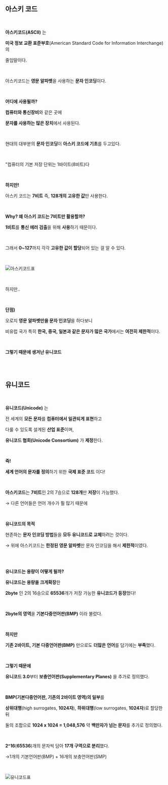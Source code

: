 ## 아스키 코드

<br>

**아스키코드(ASCII)** 는

**미국 정보 교환 표준부호**(American Standard Code for Information Interchange)의 

줄임말이다.

<br>

아스키코드는 **영문 알파벳**을 사용하는 **문자 인코딩**이다.

<br>

**어디에 사용될까?**

**컴퓨터와 통신장비**와 같은 곳에

**문자를 사용하는 많은 장치**에서 사용된다.

<br>

현대의 대부분의 **문자 인코딩**이 **아스키 코드에 기초**를 두고있다.

<br>

"컴퓨터의 기본 저장 단위는 1바이트(8비트)다

<br>

**하지만!**

아스키 코드는 **7비트** 즉, **128개의 고유한 값**만 사용한다.

<br>

**Why? 왜 아스키 코드는 7비트만 활용할까?** 

**1비트**를 **통신 에러 검출**을 위해 **사용**하기 때문이다.

<br>

그래서 **0~127**까지 각각 **고유한 값이 할당**되어 있는 걸 알 수 있다.

<br>

![아스키코드표](../Images/아스키코드_유니코드/아스키코드.gif)

<br>

하지만..

<br>

**단점)**

오로지 **영문 알파벳만을 문자 인코딩**을 하다보니

비유럽 국가 특히 **한국, 중국, 일본과 같은 문자가 많은 국가**에서는 **여전히 제한적**이다.

<br>

**그렇기 때문에 생겨난 유니코드**

<br>
<br>

## 유니코드

<br>

**유니코드(Unicode)** 는

전 세계의 **모든 문자**를 **컴퓨터에서 일관되게 표현**하고

다룰 수 있도록 설계된 **산업 표준**이며,

**유니코드 협회(Unicode Consortium)** 가 **제정**한다.

<br>

**즉!**

**세계 언어의 문자를 정의**하기 위한 **국제 표준 코드** 이다!

<br>

**아스키코드**는 **7비트**인 2의 7승으로 **128개**만 **저장**이 가능했다.

→ 다른 언어들은 언어 개수가 훨 많기 때문에

<br>

**유니코드의 목적**

현존하는 **문자 인코딩 방법**들을 **모두 유니코드로 교체**하려는 것이다.

→ 위에 아스키코드는 **한정된 영문 알파벳**만 문자 인코딩을 해서 **제한적**이였다.

<br>
<br>

**유니코드는 용량이 어떻게 될까?**

**유니코드는 용량을 크게확장**한

**2byte** 인 2의 16승으로 **65536**개가 저장 가능한 **유니코드가 등장**했다!

<br>

**2byte의 영역**을 **기본다중언어판(BMP)** 이라 불렀다.

<br>

**하지만**

**기존 2바이트, 기본 다중언어판(BMP)** 만으로도 **더많은 언어**를 담기에는 **부족**했다.

<br>

**그렇기 때문에**

**유니코드 3.0**부터 **보충언어판(Supplementary Planes)** 을 추가로 정의했다.

<br>

**BMP(기본다중언어판, 기존의 2바이트 영역)의 일부**를

**상위대행**(high surrogates, **1024자**), **하위대행**(low surrogates, **1024자**)로 할당한 뒤

둘의 조합으로 **1024 x 1024 = 1,048,576** 약 **백만자가 넘는 문자**를 추가로 정의했다.

<br>

**2^16**(**65536**)개의 문자씩 담아 **17개 구역으로 분리**했다.

→1개의 기본언어판(BMP) + 16개의 보충언어판(SMP)

<br>

![유니코드표](../Images/아스키코드_유니코드/유니코드.gif)